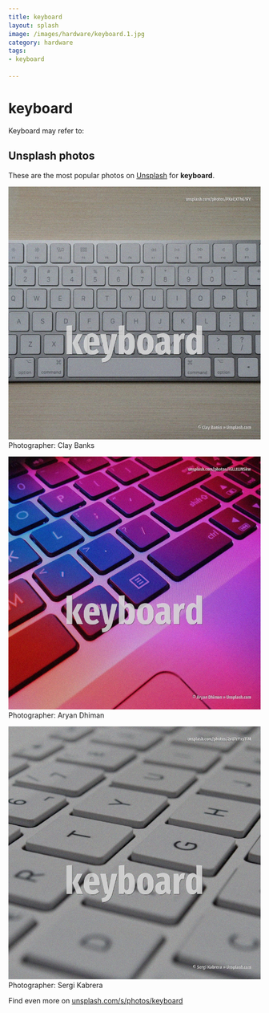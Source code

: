 ```yaml
---
title: keyboard
layout: splash
image: /images/hardware/keyboard.1.jpg
category: hardware
tags:
- keyboard

---
```

# keyboard

Keyboard may refer to:

 
## Unsplash photos
These are the most popular photos on [Unsplash](https://unsplash.com) for **keyboard**.
 
![keyboard](/images/hardware/keyboard.1.jpg)
Photographer:  Clay Banks
 
![keyboard](/images/hardware/keyboard.2.jpg)
Photographer:  Aryan Dhiman
 
![keyboard](/images/hardware/keyboard.3.jpg)
Photographer:  Sergi Kabrera
 
Find even more on [unsplash.com/s/photos/keyboard](https://unsplash.com/s/photos/keyboard)
 
